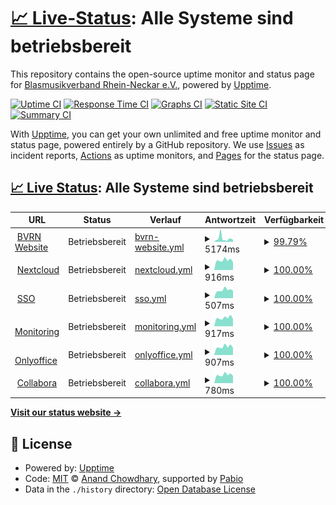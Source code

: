 # [📈 Live-Status](https://bvrn.github.io/upptime): <!--Live-Status--> **Alle Systeme sind betriebsbereit**

This repository contains the open-source uptime monitor and status page for [Blasmusikverband Rhein-Neckar e.V.](https://www.bvrn.de/), powered by [Upptime](https://github.com/upptime/upptime).

[![Uptime CI](https://github.com/bvrn/upptime/workflows/Uptime%20CI/badge.svg)](https://github.com/bvrn/upptime/actions?query=workflow%3A%22Uptime+CI%22)
[![Response Time CI](https://github.com/bvrn/upptime/workflows/Response%20Time%20CI/badge.svg)](https://github.com/bvrn/upptime/actions?query=workflow%3A%22Response+Time+CI%22)
[![Graphs CI](https://github.com/bvrn/upptime/workflows/Graphs%20CI/badge.svg)](https://github.com/bvrn/upptime/actions?query=workflow%3A%22Graphs+CI%22)
[![Static Site CI](https://github.com/bvrn/upptime/workflows/Static%20Site%20CI/badge.svg)](https://github.com/bvrn/upptime/actions?query=workflow%3A%22Static+Site+CI%22)
[![Summary CI](https://github.com/bvrn/upptime/workflows/Summary%20CI/badge.svg)](https://github.com/bvrn/upptime/actions?query=workflow%3A%22Summary+CI%22)

With [Upptime](https://upptime.js.org), you can get your own unlimited and free uptime monitor and status page, powered entirely by a GitHub repository. We use [Issues](https://github.com/bvrn/upptime/issues) as incident reports, [Actions](https://github.com/bvrn/upptime/actions) as uptime monitors, and [Pages](https://bvrn.github.io/upptime) for the status page.

## [📈 Live Status](https://demo.upptime.js.org): <!--live status--> **Alle Systeme sind betriebsbereit**

<!--start: status pages-->
<!-- This summary is generated by Upptime (https://github.com/upptime/upptime) -->
<!-- Do not edit this manually, your changes will be overwritten -->
<!-- prettier-ignore -->
| URL | Status | Verlauf | Antwortzeit | Verfügbarkeit |
| --- | ------ | ------- | ------------- | ------ |
| <img alt="" src="https://bvrn.github.io/resources/logos/bvrn_logo.svg" height="13"> [BVRN Website](https://www.bvrn.de) | Betriebsbereit | [bvrn-website.yml](https://github.com/bvrn/upptime/commits/HEAD/history/bvrn-website.yml) | <details><summary><img alt="Antwortzeitdiagramm" src="./graphs/bvrn-website/response-time-week.png" height="20"> 5174ms</summary><br><a href="https://bvrn.github.io/upptime/history/bvrn-website"><img alt="Antwortzeit 3745" src="https://img.shields.io/endpoint?url=https%3A%2F%2Fraw.githubusercontent.com%2Fbvrn%2Fupptime%2FHEAD%2Fapi%2Fbvrn-website%2Fresponse-time.json"></a><br><a href="https://bvrn.github.io/upptime/history/bvrn-website"><img alt="Antwortzeit der letzten 24 Stunden 3092" src="https://img.shields.io/endpoint?url=https%3A%2F%2Fraw.githubusercontent.com%2Fbvrn%2Fupptime%2FHEAD%2Fapi%2Fbvrn-website%2Fresponse-time-day.json"></a><br><a href="https://bvrn.github.io/upptime/history/bvrn-website"><img alt="Antwortzeit der letzten 7 Tage 5174" src="https://img.shields.io/endpoint?url=https%3A%2F%2Fraw.githubusercontent.com%2Fbvrn%2Fupptime%2FHEAD%2Fapi%2Fbvrn-website%2Fresponse-time-week.json"></a><br><a href="https://bvrn.github.io/upptime/history/bvrn-website"><img alt="Antwortzeit der letzten 30 Tage 3995" src="https://img.shields.io/endpoint?url=https%3A%2F%2Fraw.githubusercontent.com%2Fbvrn%2Fupptime%2FHEAD%2Fapi%2Fbvrn-website%2Fresponse-time-month.json"></a><br><a href="https://bvrn.github.io/upptime/history/bvrn-website"><img alt="Antwortzeit des letzten Jahres 3745" src="https://img.shields.io/endpoint?url=https%3A%2F%2Fraw.githubusercontent.com%2Fbvrn%2Fupptime%2FHEAD%2Fapi%2Fbvrn-website%2Fresponse-time-year.json"></a></details> | <details><summary><a href="https://bvrn.github.io/upptime/history/bvrn-website">99.79%</a></summary><a href="https://bvrn.github.io/upptime/history/bvrn-website"><img alt="Verfügbarkeit 99.25%" src="https://img.shields.io/endpoint?url=https%3A%2F%2Fraw.githubusercontent.com%2Fbvrn%2Fupptime%2FHEAD%2Fapi%2Fbvrn-website%2Fuptime.json"></a><br><a href="https://bvrn.github.io/upptime/history/bvrn-website"><img alt="Verfügbarkeit der letzten 24 Stunden 100.00%" src="https://img.shields.io/endpoint?url=https%3A%2F%2Fraw.githubusercontent.com%2Fbvrn%2Fupptime%2FHEAD%2Fapi%2Fbvrn-website%2Fuptime-day.json"></a><br><a href="https://bvrn.github.io/upptime/history/bvrn-website"><img alt="Verfügbarkeit der letzten 7 Tage 99.79%" src="https://img.shields.io/endpoint?url=https%3A%2F%2Fraw.githubusercontent.com%2Fbvrn%2Fupptime%2FHEAD%2Fapi%2Fbvrn-website%2Fuptime-week.json"></a><br><a href="https://bvrn.github.io/upptime/history/bvrn-website"><img alt="Verfügbarkeit der letzten 30 Tage 99.63%" src="https://img.shields.io/endpoint?url=https%3A%2F%2Fraw.githubusercontent.com%2Fbvrn%2Fupptime%2FHEAD%2Fapi%2Fbvrn-website%2Fuptime-month.json"></a><br><a href="https://bvrn.github.io/upptime/history/bvrn-website"><img alt="Verfügbarkeit des letzten Jahres 99.25%" src="https://img.shields.io/endpoint?url=https%3A%2F%2Fraw.githubusercontent.com%2Fbvrn%2Fupptime%2FHEAD%2Fapi%2Fbvrn-website%2Fuptime-year.json"></a></details>
| <img alt="" src="https://icons.duckduckgo.com/ip3/cloud.bvrn.de.ico" height="13"> [Nextcloud](https://cloud.bvrn.de) | Betriebsbereit | [nextcloud.yml](https://github.com/bvrn/upptime/commits/HEAD/history/nextcloud.yml) | <details><summary><img alt="Antwortzeitdiagramm" src="./graphs/nextcloud/response-time-week.png" height="20"> 916ms</summary><br><a href="https://bvrn.github.io/upptime/history/nextcloud"><img alt="Antwortzeit 1257" src="https://img.shields.io/endpoint?url=https%3A%2F%2Fraw.githubusercontent.com%2Fbvrn%2Fupptime%2FHEAD%2Fapi%2Fnextcloud%2Fresponse-time.json"></a><br><a href="https://bvrn.github.io/upptime/history/nextcloud"><img alt="Antwortzeit der letzten 24 Stunden 731" src="https://img.shields.io/endpoint?url=https%3A%2F%2Fraw.githubusercontent.com%2Fbvrn%2Fupptime%2FHEAD%2Fapi%2Fnextcloud%2Fresponse-time-day.json"></a><br><a href="https://bvrn.github.io/upptime/history/nextcloud"><img alt="Antwortzeit der letzten 7 Tage 916" src="https://img.shields.io/endpoint?url=https%3A%2F%2Fraw.githubusercontent.com%2Fbvrn%2Fupptime%2FHEAD%2Fapi%2Fnextcloud%2Fresponse-time-week.json"></a><br><a href="https://bvrn.github.io/upptime/history/nextcloud"><img alt="Antwortzeit der letzten 30 Tage 932" src="https://img.shields.io/endpoint?url=https%3A%2F%2Fraw.githubusercontent.com%2Fbvrn%2Fupptime%2FHEAD%2Fapi%2Fnextcloud%2Fresponse-time-month.json"></a><br><a href="https://bvrn.github.io/upptime/history/nextcloud"><img alt="Antwortzeit des letzten Jahres 1257" src="https://img.shields.io/endpoint?url=https%3A%2F%2Fraw.githubusercontent.com%2Fbvrn%2Fupptime%2FHEAD%2Fapi%2Fnextcloud%2Fresponse-time-year.json"></a></details> | <details><summary><a href="https://bvrn.github.io/upptime/history/nextcloud">100.00%</a></summary><a href="https://bvrn.github.io/upptime/history/nextcloud"><img alt="Verfügbarkeit 99.37%" src="https://img.shields.io/endpoint?url=https%3A%2F%2Fraw.githubusercontent.com%2Fbvrn%2Fupptime%2FHEAD%2Fapi%2Fnextcloud%2Fuptime.json"></a><br><a href="https://bvrn.github.io/upptime/history/nextcloud"><img alt="Verfügbarkeit der letzten 24 Stunden 100.00%" src="https://img.shields.io/endpoint?url=https%3A%2F%2Fraw.githubusercontent.com%2Fbvrn%2Fupptime%2FHEAD%2Fapi%2Fnextcloud%2Fuptime-day.json"></a><br><a href="https://bvrn.github.io/upptime/history/nextcloud"><img alt="Verfügbarkeit der letzten 7 Tage 100.00%" src="https://img.shields.io/endpoint?url=https%3A%2F%2Fraw.githubusercontent.com%2Fbvrn%2Fupptime%2FHEAD%2Fapi%2Fnextcloud%2Fuptime-week.json"></a><br><a href="https://bvrn.github.io/upptime/history/nextcloud"><img alt="Verfügbarkeit der letzten 30 Tage 100.00%" src="https://img.shields.io/endpoint?url=https%3A%2F%2Fraw.githubusercontent.com%2Fbvrn%2Fupptime%2FHEAD%2Fapi%2Fnextcloud%2Fuptime-month.json"></a><br><a href="https://bvrn.github.io/upptime/history/nextcloud"><img alt="Verfügbarkeit des letzten Jahres 99.37%" src="https://img.shields.io/endpoint?url=https%3A%2F%2Fraw.githubusercontent.com%2Fbvrn%2Fupptime%2FHEAD%2Fapi%2Fnextcloud%2Fuptime-year.json"></a></details>
| <img alt="" src="https://www.keycloak.org/resources/images/icon.svg" height="13"> [SSO](https://accounts.bvrn.de) | Betriebsbereit | [sso.yml](https://github.com/bvrn/upptime/commits/HEAD/history/sso.yml) | <details><summary><img alt="Antwortzeitdiagramm" src="./graphs/sso/response-time-week.png" height="20"> 507ms</summary><br><a href="https://bvrn.github.io/upptime/history/sso"><img alt="Antwortzeit 781" src="https://img.shields.io/endpoint?url=https%3A%2F%2Fraw.githubusercontent.com%2Fbvrn%2Fupptime%2FHEAD%2Fapi%2Fsso%2Fresponse-time.json"></a><br><a href="https://bvrn.github.io/upptime/history/sso"><img alt="Antwortzeit der letzten 24 Stunden 463" src="https://img.shields.io/endpoint?url=https%3A%2F%2Fraw.githubusercontent.com%2Fbvrn%2Fupptime%2FHEAD%2Fapi%2Fsso%2Fresponse-time-day.json"></a><br><a href="https://bvrn.github.io/upptime/history/sso"><img alt="Antwortzeit der letzten 7 Tage 507" src="https://img.shields.io/endpoint?url=https%3A%2F%2Fraw.githubusercontent.com%2Fbvrn%2Fupptime%2FHEAD%2Fapi%2Fsso%2Fresponse-time-week.json"></a><br><a href="https://bvrn.github.io/upptime/history/sso"><img alt="Antwortzeit der letzten 30 Tage 518" src="https://img.shields.io/endpoint?url=https%3A%2F%2Fraw.githubusercontent.com%2Fbvrn%2Fupptime%2FHEAD%2Fapi%2Fsso%2Fresponse-time-month.json"></a><br><a href="https://bvrn.github.io/upptime/history/sso"><img alt="Antwortzeit des letzten Jahres 781" src="https://img.shields.io/endpoint?url=https%3A%2F%2Fraw.githubusercontent.com%2Fbvrn%2Fupptime%2FHEAD%2Fapi%2Fsso%2Fresponse-time-year.json"></a></details> | <details><summary><a href="https://bvrn.github.io/upptime/history/sso">100.00%</a></summary><a href="https://bvrn.github.io/upptime/history/sso"><img alt="Verfügbarkeit 99.12%" src="https://img.shields.io/endpoint?url=https%3A%2F%2Fraw.githubusercontent.com%2Fbvrn%2Fupptime%2FHEAD%2Fapi%2Fsso%2Fuptime.json"></a><br><a href="https://bvrn.github.io/upptime/history/sso"><img alt="Verfügbarkeit der letzten 24 Stunden 100.00%" src="https://img.shields.io/endpoint?url=https%3A%2F%2Fraw.githubusercontent.com%2Fbvrn%2Fupptime%2FHEAD%2Fapi%2Fsso%2Fuptime-day.json"></a><br><a href="https://bvrn.github.io/upptime/history/sso"><img alt="Verfügbarkeit der letzten 7 Tage 100.00%" src="https://img.shields.io/endpoint?url=https%3A%2F%2Fraw.githubusercontent.com%2Fbvrn%2Fupptime%2FHEAD%2Fapi%2Fsso%2Fuptime-week.json"></a><br><a href="https://bvrn.github.io/upptime/history/sso"><img alt="Verfügbarkeit der letzten 30 Tage 100.00%" src="https://img.shields.io/endpoint?url=https%3A%2F%2Fraw.githubusercontent.com%2Fbvrn%2Fupptime%2FHEAD%2Fapi%2Fsso%2Fuptime-month.json"></a><br><a href="https://bvrn.github.io/upptime/history/sso"><img alt="Verfügbarkeit des letzten Jahres 99.12%" src="https://img.shields.io/endpoint?url=https%3A%2F%2Fraw.githubusercontent.com%2Fbvrn%2Fupptime%2FHEAD%2Fapi%2Fsso%2Fuptime-year.json"></a></details>
| <img alt="" src="https://icons.duckduckgo.com/ip3/grafana.bvrn.de.ico" height="13"> [Monitoring](https://grafana.bvrn.de) | Betriebsbereit | [monitoring.yml](https://github.com/bvrn/upptime/commits/HEAD/history/monitoring.yml) | <details><summary><img alt="Antwortzeitdiagramm" src="./graphs/monitoring/response-time-week.png" height="20"> 917ms</summary><br><a href="https://bvrn.github.io/upptime/history/monitoring"><img alt="Antwortzeit 1115" src="https://img.shields.io/endpoint?url=https%3A%2F%2Fraw.githubusercontent.com%2Fbvrn%2Fupptime%2FHEAD%2Fapi%2Fmonitoring%2Fresponse-time.json"></a><br><a href="https://bvrn.github.io/upptime/history/monitoring"><img alt="Antwortzeit der letzten 24 Stunden 783" src="https://img.shields.io/endpoint?url=https%3A%2F%2Fraw.githubusercontent.com%2Fbvrn%2Fupptime%2FHEAD%2Fapi%2Fmonitoring%2Fresponse-time-day.json"></a><br><a href="https://bvrn.github.io/upptime/history/monitoring"><img alt="Antwortzeit der letzten 7 Tage 917" src="https://img.shields.io/endpoint?url=https%3A%2F%2Fraw.githubusercontent.com%2Fbvrn%2Fupptime%2FHEAD%2Fapi%2Fmonitoring%2Fresponse-time-week.json"></a><br><a href="https://bvrn.github.io/upptime/history/monitoring"><img alt="Antwortzeit der letzten 30 Tage 897" src="https://img.shields.io/endpoint?url=https%3A%2F%2Fraw.githubusercontent.com%2Fbvrn%2Fupptime%2FHEAD%2Fapi%2Fmonitoring%2Fresponse-time-month.json"></a><br><a href="https://bvrn.github.io/upptime/history/monitoring"><img alt="Antwortzeit des letzten Jahres 1115" src="https://img.shields.io/endpoint?url=https%3A%2F%2Fraw.githubusercontent.com%2Fbvrn%2Fupptime%2FHEAD%2Fapi%2Fmonitoring%2Fresponse-time-year.json"></a></details> | <details><summary><a href="https://bvrn.github.io/upptime/history/monitoring">100.00%</a></summary><a href="https://bvrn.github.io/upptime/history/monitoring"><img alt="Verfügbarkeit 97.19%" src="https://img.shields.io/endpoint?url=https%3A%2F%2Fraw.githubusercontent.com%2Fbvrn%2Fupptime%2FHEAD%2Fapi%2Fmonitoring%2Fuptime.json"></a><br><a href="https://bvrn.github.io/upptime/history/monitoring"><img alt="Verfügbarkeit der letzten 24 Stunden 100.00%" src="https://img.shields.io/endpoint?url=https%3A%2F%2Fraw.githubusercontent.com%2Fbvrn%2Fupptime%2FHEAD%2Fapi%2Fmonitoring%2Fuptime-day.json"></a><br><a href="https://bvrn.github.io/upptime/history/monitoring"><img alt="Verfügbarkeit der letzten 7 Tage 100.00%" src="https://img.shields.io/endpoint?url=https%3A%2F%2Fraw.githubusercontent.com%2Fbvrn%2Fupptime%2FHEAD%2Fapi%2Fmonitoring%2Fuptime-week.json"></a><br><a href="https://bvrn.github.io/upptime/history/monitoring"><img alt="Verfügbarkeit der letzten 30 Tage 100.00%" src="https://img.shields.io/endpoint?url=https%3A%2F%2Fraw.githubusercontent.com%2Fbvrn%2Fupptime%2FHEAD%2Fapi%2Fmonitoring%2Fuptime-month.json"></a><br><a href="https://bvrn.github.io/upptime/history/monitoring"><img alt="Verfügbarkeit des letzten Jahres 97.19%" src="https://img.shields.io/endpoint?url=https%3A%2F%2Fraw.githubusercontent.com%2Fbvrn%2Fupptime%2FHEAD%2Fapi%2Fmonitoring%2Fuptime-year.json"></a></details>
| <img alt="" src="https://raw.githubusercontent.com/ONLYOFFICE/api.onlyoffice.com/master/web/Content/img/logo-small.svg" height="13"> [Onlyoffice](onlyoffice.bvrn.de) | Betriebsbereit | [onlyoffice.yml](https://github.com/bvrn/upptime/commits/HEAD/history/onlyoffice.yml) | <details><summary><img alt="Antwortzeitdiagramm" src="./graphs/onlyoffice/response-time-week.png" height="20"> 907ms</summary><br><a href="https://bvrn.github.io/upptime/history/onlyoffice"><img alt="Antwortzeit 1092" src="https://img.shields.io/endpoint?url=https%3A%2F%2Fraw.githubusercontent.com%2Fbvrn%2Fupptime%2FHEAD%2Fapi%2Fonlyoffice%2Fresponse-time.json"></a><br><a href="https://bvrn.github.io/upptime/history/onlyoffice"><img alt="Antwortzeit der letzten 24 Stunden 780" src="https://img.shields.io/endpoint?url=https%3A%2F%2Fraw.githubusercontent.com%2Fbvrn%2Fupptime%2FHEAD%2Fapi%2Fonlyoffice%2Fresponse-time-day.json"></a><br><a href="https://bvrn.github.io/upptime/history/onlyoffice"><img alt="Antwortzeit der letzten 7 Tage 907" src="https://img.shields.io/endpoint?url=https%3A%2F%2Fraw.githubusercontent.com%2Fbvrn%2Fupptime%2FHEAD%2Fapi%2Fonlyoffice%2Fresponse-time-week.json"></a><br><a href="https://bvrn.github.io/upptime/history/onlyoffice"><img alt="Antwortzeit der letzten 30 Tage 875" src="https://img.shields.io/endpoint?url=https%3A%2F%2Fraw.githubusercontent.com%2Fbvrn%2Fupptime%2FHEAD%2Fapi%2Fonlyoffice%2Fresponse-time-month.json"></a><br><a href="https://bvrn.github.io/upptime/history/onlyoffice"><img alt="Antwortzeit des letzten Jahres 1092" src="https://img.shields.io/endpoint?url=https%3A%2F%2Fraw.githubusercontent.com%2Fbvrn%2Fupptime%2FHEAD%2Fapi%2Fonlyoffice%2Fresponse-time-year.json"></a></details> | <details><summary><a href="https://bvrn.github.io/upptime/history/onlyoffice">100.00%</a></summary><a href="https://bvrn.github.io/upptime/history/onlyoffice"><img alt="Verfügbarkeit 99.64%" src="https://img.shields.io/endpoint?url=https%3A%2F%2Fraw.githubusercontent.com%2Fbvrn%2Fupptime%2FHEAD%2Fapi%2Fonlyoffice%2Fuptime.json"></a><br><a href="https://bvrn.github.io/upptime/history/onlyoffice"><img alt="Verfügbarkeit der letzten 24 Stunden 100.00%" src="https://img.shields.io/endpoint?url=https%3A%2F%2Fraw.githubusercontent.com%2Fbvrn%2Fupptime%2FHEAD%2Fapi%2Fonlyoffice%2Fuptime-day.json"></a><br><a href="https://bvrn.github.io/upptime/history/onlyoffice"><img alt="Verfügbarkeit der letzten 7 Tage 100.00%" src="https://img.shields.io/endpoint?url=https%3A%2F%2Fraw.githubusercontent.com%2Fbvrn%2Fupptime%2FHEAD%2Fapi%2Fonlyoffice%2Fuptime-week.json"></a><br><a href="https://bvrn.github.io/upptime/history/onlyoffice"><img alt="Verfügbarkeit der letzten 30 Tage 100.00%" src="https://img.shields.io/endpoint?url=https%3A%2F%2Fraw.githubusercontent.com%2Fbvrn%2Fupptime%2FHEAD%2Fapi%2Fonlyoffice%2Fuptime-month.json"></a><br><a href="https://bvrn.github.io/upptime/history/onlyoffice"><img alt="Verfügbarkeit des letzten Jahres 99.64%" src="https://img.shields.io/endpoint?url=https%3A%2F%2Fraw.githubusercontent.com%2Fbvrn%2Fupptime%2FHEAD%2Fapi%2Fonlyoffice%2Fuptime-year.json"></a></details>
| <img alt="" src="https://raw.githubusercontent.com/CollaboraOnline/collabora-mattermost/master/assets/icons/icon.svg" height="13"> [Collabora](collabora.bvrn.de) | Betriebsbereit | [collabora.yml](https://github.com/bvrn/upptime/commits/HEAD/history/collabora.yml) | <details><summary><img alt="Antwortzeitdiagramm" src="./graphs/collabora/response-time-week.png" height="20"> 780ms</summary><br><a href="https://bvrn.github.io/upptime/history/collabora"><img alt="Antwortzeit 903" src="https://img.shields.io/endpoint?url=https%3A%2F%2Fraw.githubusercontent.com%2Fbvrn%2Fupptime%2FHEAD%2Fapi%2Fcollabora%2Fresponse-time.json"></a><br><a href="https://bvrn.github.io/upptime/history/collabora"><img alt="Antwortzeit der letzten 24 Stunden 680" src="https://img.shields.io/endpoint?url=https%3A%2F%2Fraw.githubusercontent.com%2Fbvrn%2Fupptime%2FHEAD%2Fapi%2Fcollabora%2Fresponse-time-day.json"></a><br><a href="https://bvrn.github.io/upptime/history/collabora"><img alt="Antwortzeit der letzten 7 Tage 780" src="https://img.shields.io/endpoint?url=https%3A%2F%2Fraw.githubusercontent.com%2Fbvrn%2Fupptime%2FHEAD%2Fapi%2Fcollabora%2Fresponse-time-week.json"></a><br><a href="https://bvrn.github.io/upptime/history/collabora"><img alt="Antwortzeit der letzten 30 Tage 765" src="https://img.shields.io/endpoint?url=https%3A%2F%2Fraw.githubusercontent.com%2Fbvrn%2Fupptime%2FHEAD%2Fapi%2Fcollabora%2Fresponse-time-month.json"></a><br><a href="https://bvrn.github.io/upptime/history/collabora"><img alt="Antwortzeit des letzten Jahres 903" src="https://img.shields.io/endpoint?url=https%3A%2F%2Fraw.githubusercontent.com%2Fbvrn%2Fupptime%2FHEAD%2Fapi%2Fcollabora%2Fresponse-time-year.json"></a></details> | <details><summary><a href="https://bvrn.github.io/upptime/history/collabora">100.00%</a></summary><a href="https://bvrn.github.io/upptime/history/collabora"><img alt="Verfügbarkeit 99.66%" src="https://img.shields.io/endpoint?url=https%3A%2F%2Fraw.githubusercontent.com%2Fbvrn%2Fupptime%2FHEAD%2Fapi%2Fcollabora%2Fuptime.json"></a><br><a href="https://bvrn.github.io/upptime/history/collabora"><img alt="Verfügbarkeit der letzten 24 Stunden 100.00%" src="https://img.shields.io/endpoint?url=https%3A%2F%2Fraw.githubusercontent.com%2Fbvrn%2Fupptime%2FHEAD%2Fapi%2Fcollabora%2Fuptime-day.json"></a><br><a href="https://bvrn.github.io/upptime/history/collabora"><img alt="Verfügbarkeit der letzten 7 Tage 100.00%" src="https://img.shields.io/endpoint?url=https%3A%2F%2Fraw.githubusercontent.com%2Fbvrn%2Fupptime%2FHEAD%2Fapi%2Fcollabora%2Fuptime-week.json"></a><br><a href="https://bvrn.github.io/upptime/history/collabora"><img alt="Verfügbarkeit der letzten 30 Tage 100.00%" src="https://img.shields.io/endpoint?url=https%3A%2F%2Fraw.githubusercontent.com%2Fbvrn%2Fupptime%2FHEAD%2Fapi%2Fcollabora%2Fuptime-month.json"></a><br><a href="https://bvrn.github.io/upptime/history/collabora"><img alt="Verfügbarkeit des letzten Jahres 99.66%" src="https://img.shields.io/endpoint?url=https%3A%2F%2Fraw.githubusercontent.com%2Fbvrn%2Fupptime%2FHEAD%2Fapi%2Fcollabora%2Fuptime-year.json"></a></details>

<!--end: status pages-->

[**Visit our status website →**](https://bvrn.github.io/upptime)

## 📄 License

- Powered by: [Upptime](https://github.com/upptime/upptime)
- Code: [MIT](./LICENSE) © [Anand Chowdhary](https://anandchowdhary.com), supported by [Pabio](https://pabio.com)
- Data in the `./history` directory: [Open Database License](https://opendatacommons.org/licenses/odbl/1-0/)

